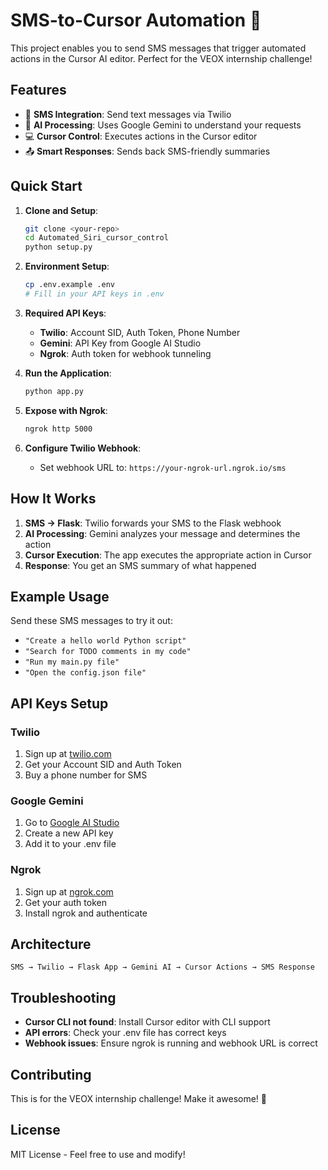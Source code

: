 # SMS-to-Cursor Automation 🚀

This project enables you to send SMS messages that trigger automated actions in the Cursor AI editor. Perfect for the VEOX internship challenge!

## Features

- 📱 **SMS Integration**: Send text messages via Twilio
- 🤖 **AI Processing**: Uses Google Gemini to understand your requests
- 💻 **Cursor Control**: Executes actions in the Cursor editor
- 📤 **Smart Responses**: Sends back SMS-friendly summaries

## Quick Start

1. **Clone and Setup**:
   ```bash
   git clone <your-repo>
   cd Automated_Siri_cursor_control
   python setup.py
   ```

2. **Environment Setup**:
   ```bash
   cp .env.example .env
   # Fill in your API keys in .env
   ```

3. **Required API Keys**:
   - **Twilio**: Account SID, Auth Token, Phone Number
   - **Gemini**: API Key from Google AI Studio
   - **Ngrok**: Auth token for webhook tunneling

4. **Run the Application**:
   ```bash
   python app.py
   ```

5. **Expose with Ngrok**:
   ```bash
   ngrok http 5000
   ```

6. **Configure Twilio Webhook**:
   - Set webhook URL to: `https://your-ngrok-url.ngrok.io/sms`

## How It Works

1. **SMS → Flask**: Twilio forwards your SMS to the Flask webhook
2. **AI Processing**: Gemini analyzes your message and determines the action
3. **Cursor Execution**: The app executes the appropriate action in Cursor
4. **Response**: You get an SMS summary of what happened

## Example Usage

Send these SMS messages to try it out:

- `"Create a hello world Python script"`
- `"Search for TODO comments in my code"`
- `"Run my main.py file"`
- `"Open the config.json file"`

## API Keys Setup

### Twilio
1. Sign up at [twilio.com](https://twilio.com)
2. Get your Account SID and Auth Token
3. Buy a phone number for SMS

### Google Gemini
1. Go to [Google AI Studio](https://makersuite.google.com/app/apikey)
2. Create a new API key
3. Add it to your .env file

### Ngrok
1. Sign up at [ngrok.com](https://ngrok.com)
2. Get your auth token
3. Install ngrok and authenticate

## Architecture

```
SMS → Twilio → Flask App → Gemini AI → Cursor Actions → SMS Response
```

## Troubleshooting

- **Cursor CLI not found**: Install Cursor editor with CLI support
- **API errors**: Check your .env file has correct keys
- **Webhook issues**: Ensure ngrok is running and webhook URL is correct

## Contributing

This is for the VEOX internship challenge! Make it awesome! 🎯

## License

MIT License - Feel free to use and modify!